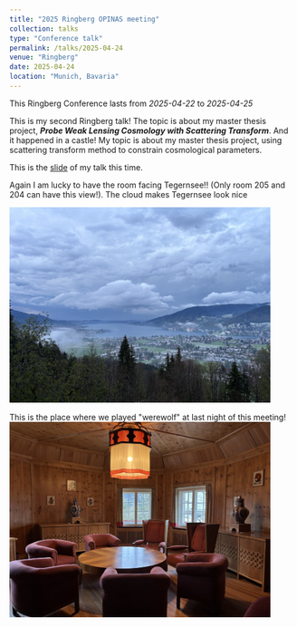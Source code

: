 ```yaml
---
title: "2025 Ringberg OPINAS meeting"
collection: talks
type: "Conference talk"
permalink: /talks/2025-04-24
venue: "Ringberg"
date: 2025-04-24
location: "Munich, Bavaria"
---
```


This Ringberg Conference lasts from *2025-04-22* to *2025-04-25*

This is my second Ringberg talk! The topic is about my master thesis project, _**Probe Weak Lensing Cosmology with Scattering Transform**_. And it happened in a castle! My topic is about my master thesis project, using scattering transform method to constrain cosmological parameters.  

This is the <a href="https://chen-sijin.github.io/Sijin-Chen.github.io/files/talk_slides/2025_Ringberg_talk.pdf" target="_blank">slide</a> of my talk this time. 


Again I am lucky to have the room facing Tegernsee!! (Only room 205 and 204 can have this view!). The cloud makes Tegernsee look nice

<img src="../images/2025-Ringberg-OPINAS-meeting/2025-Ringberg-Tegernsee.jpg"  style="zoom: 45%;" />

This is the place where we played "werewolf" at last night of this meeting!
<img src="../images/2025-Ringberg-OPINAS-meeting/2025-Ringberg-werewolf.jpg"  style="zoom: 45%;" />



